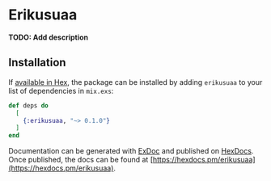 # Erikusuaa

**TODO: Add description**

## Installation

If [available in Hex](https://hex.pm/docs/publish), the package can be installed
by adding `erikusuaa` to your list of dependencies in `mix.exs`:

```elixir
def deps do
  [
    {:erikusuaa, "~> 0.1.0"}
  ]
end
```

Documentation can be generated with [ExDoc](https://github.com/elixir-lang/ex_doc)
and published on [HexDocs](https://hexdocs.pm). Once published, the docs can
be found at [https://hexdocs.pm/erikusuaa](https://hexdocs.pm/erikusuaa).

